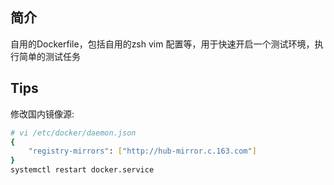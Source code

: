 ## 简介

自用的Dockerfile，包括自用的zsh vim 配置等，用于快速开启一个测试环境，执行简单的测试任务

## Tips

修改国内镜像源:

```bash
# vi /etc/docker/daemon.json
{
    "registry-mirrors": ["http://hub-mirror.c.163.com"]
}
systemctl restart docker.service
```
